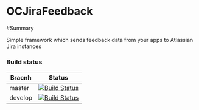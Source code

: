 OCJiraFeedback
==============

#Summary


Simple framework which sends feedback data from your apps to Atlassian Jira instances

### Build status

Bracnh | Status
------------ | -------------
master | [![Build Status](https://travis-ci.org/vbergae/OCJiraFeedback.png?branch=master)](https://travis-ci.org/vbergae/OCJiraFeedback)
develop | [![Build Status](https://travis-ci.org/vbergae/OCJiraFeedback.png?branch=develop)](https://travis-ci.org/vbergae/OCJiraFeedback)
